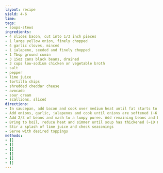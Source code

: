 ```yaml
---
layout: recipe
yield: 4-6
time: 
tags:
- soups-stews
ingredients:
- 4 slices bacon, cut into 1/3 inch pieces
- 1 large yellow onion, finely chopped
- 4 garlic cloves, minced
- 1 jalapeno, seeded and finely chopped
- 1 Tbsp ground cumin
- 3 15oz cans black beans, drained
- 3 cups low-sodium chicken or vegetable broth
- salt
- pepper
- lime juice
- tortilla chips
- shredded cheddar cheese
- avocado
- sour cream
- scallions, sliced
directions:
- In saucepan, add bacon and cook over medium heat until fat starts to render (~3 min)
- Add onions, garlic, jalapenos and cook until onions are softened (~6 min), stirring occasionally. Add cumin and stir for ~10 seconds
- Add 2/3 of beans and mash to a lumpy puree. Add remaining beans and broth and season with salt and pepper
- Bring to boil, reduce heat and simmer until soup has thickened (~10 min)
- Stir a splash of lime juice and check seasonings
- Serve with desired toppings
methods:
- []
- []
- []
- []
- []
- []
---
```

